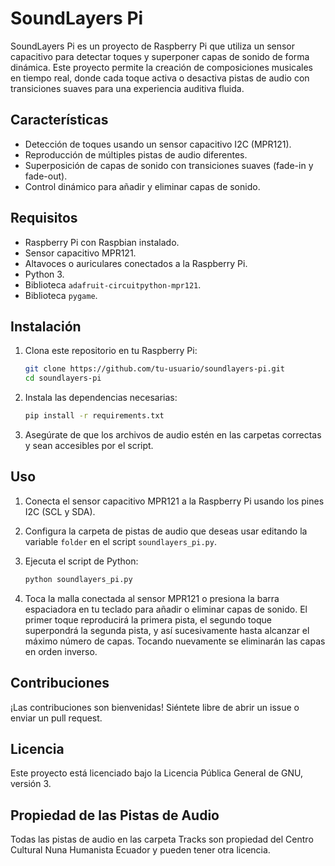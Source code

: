 # SoundLayers Pi

SoundLayers Pi es un proyecto de Raspberry Pi que utiliza un sensor capacitivo para detectar toques y superponer capas de sonido de forma dinámica. Este proyecto permite la creación de composiciones musicales en tiempo real, donde cada toque activa o desactiva pistas de audio con transiciones suaves para una experiencia auditiva fluida.

## Características

- Detección de toques usando un sensor capacitivo I2C (MPR121).
- Reproducción de múltiples pistas de audio diferentes.
- Superposición de capas de sonido con transiciones suaves (fade-in y fade-out).
- Control dinámico para añadir y eliminar capas de sonido.

## Requisitos

- Raspberry Pi con Raspbian instalado.
- Sensor capacitivo MPR121.
- Altavoces o auriculares conectados a la Raspberry Pi.
- Python 3.
- Biblioteca `adafruit-circuitpython-mpr121`.
- Biblioteca `pygame`.

## Instalación

1. Clona este repositorio en tu Raspberry Pi:

    ```bash
    git clone https://github.com/tu-usuario/soundlayers-pi.git
    cd soundlayers-pi
    ```

2. Instala las dependencias necesarias:

    ```bash
    pip install -r requirements.txt
    ```

3. Asegúrate de que los archivos de audio estén en las carpetas correctas y sean accesibles por el script.

## Uso

1. Conecta el sensor capacitivo MPR121 a la Raspberry Pi usando los pines I2C (SCL y SDA).

2. Configura la carpeta de pistas de audio que deseas usar editando la variable `folder` en el script `soundlayers_pi.py`.

3. Ejecuta el script de Python:

    ```bash
    python soundlayers_pi.py
    ```

4. Toca la malla conectada al sensor MPR121 o presiona la barra espaciadora en tu teclado para añadir o eliminar capas de sonido. El primer toque reproducirá la primera pista, el segundo toque superpondrá la segunda pista, y así sucesivamente hasta alcanzar el máximo número de capas. Tocando nuevamente se eliminarán las capas en orden inverso.

## Contribuciones
¡Las contribuciones son bienvenidas! Siéntete libre de abrir un issue o enviar un pull request.

## Licencia
Este proyecto está licenciado bajo la Licencia Pública General de GNU, versión 3.

## Propiedad de las Pistas de Audio
Todas las pistas de audio en las carpeta Tracks son propiedad del Centro Cultural Nuna Humanista Ecuador y pueden tener otra licencia.